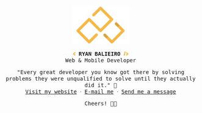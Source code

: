<p align="center">
    <img src="files/logo.png" alt="Ryan Balieiro" width="150">
</p>

<p align="center">
    <samp>
        <span>
            <img src="files/left-bracket.png" alt="<" width="7">
            <strong>RYAN BALIEIRO</strong>
            <img src="files/right-bracket.png" alt="/>" width="13">
        </span>
        <br/>
        Web & Mobile Developer
    </samp>
</p>

<p align="center">
    <samp>
    "Every great developer you know got there by solving problems they were unqualified to solve until they actually did it." 👾️
    <br/>
        <a href="https://ryanbalieiro.com">Visit my website</a> ᐧ
        <a href="mailto:ryanbalieiro@icloud.com">E-mail me</a> ᐧ
        <a href="https://telegram.me/ryanbalieiro">Send me a message</a>
    </samp>
</p>

<p align="center">
    <samp>
       Cheers! 🥂🥂
    </samp>
</p>
